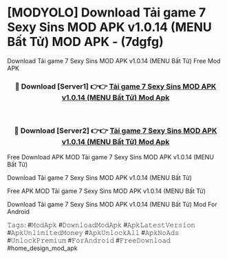 # [MODYOLO] Download Tải game 7 Sexy Sins MOD APK v1.0.14 (MENU Bất Tử) MOD APK - (7dgfg)
Download Tải game 7 Sexy Sins MOD APK v1.0.14 (MENU Bất Tử) Free Mod APK

<div align="center">
<h3>🔴 Download [Server1] 👉👉 <a href="https://apk-comot.site?title=Tải_game_7_Sexy_Sins_MOD_APK_v1.0.14_(MENU_Bất_Tử)">Tải game 7 Sexy Sins MOD APK v1.0.14 (MENU Bất Tử) Mod Apk</a></h3><br>

<h3>🔴 Download [Server2] 👉👉 <a href="https://apk-comot.site?title=Tải_game_7_Sexy_Sins_MOD_APK_v1.0.14_(MENU_Bất_Tử)">Tải game 7 Sexy Sins MOD APK v1.0.14 (MENU Bất Tử) Mod Apk</a></h3>
</div>


Free Download APK MOD Tải game 7 Sexy Sins MOD APK v1.0.14 (MENU Bất Tử)

Download Tải game 7 Sexy Sins MOD APK v1.0.14 (MENU Bất Tử) 

Free APK MOD Tải game 7 Sexy Sins MOD APK v1.0.14 (MENU Bất Tử) 

Download Tải game 7 Sexy Sins MOD APK v1.0.14 (MENU Bất Tử) Mod For Android

𝚃𝚊𝚐𝚜: #𝙼𝚘𝚍𝙰𝚙𝚔 #𝙳𝚘𝚠𝚗𝚕𝚘𝚊𝚍𝙼𝚘𝚍𝙰𝚙𝚔 #𝙰𝚙𝚔𝙻𝚊𝚝𝚎𝚜𝚝𝚅𝚎𝚛𝚜𝚒𝚘𝚗 #𝙰𝚙𝚔𝚄𝚗𝚕𝚒𝚖𝚒𝚝𝚎𝚍𝙼𝚘𝚗𝚎𝚢 #𝙰𝚙𝚔𝚄𝚗𝚕𝚘𝚌𝚔𝙰𝚕𝚕 #𝙰𝚙𝚔𝙽𝚘𝙰𝚍𝚜 #𝚄𝚗𝚕𝚘𝚌𝚔𝙿𝚛𝚎𝚖𝚒𝚞𝚖 #𝙵𝚘𝚛𝙰𝚗𝚍𝚛𝚘𝚒𝚍 #𝙵𝚛𝚎𝚎𝙳𝚘𝚠𝚗𝚕𝚘𝚊𝚍 #home_design_mod_apk